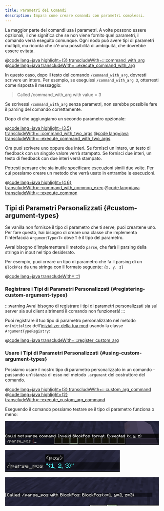 ```yaml
---
title: Parametri dei Comandi
description: Impara come creare comandi con parametri complessi.
---
```


La maggior parte dei comandi usa i parametri. A volte possono essere opzionali, il che significa che se non viene fornito quel parametri, il comando verrà eseguito comunque. Ogni nodo può avere tipi di parametri multipli, ma ricorda che c'è una possibilità di ambiguità, che dovrebbe essere evitata.

@[code lang=java highlight={3} transcludeWith=:::command_with_arg](@/reference/1.21/src/main/java/com/example/docs/command/FabricDocsReferenceCommands.java)
@[code lang=java transcludeWith=:::execute_command_with_arg](@/reference/1.21/src/main/java/com/example/docs/command/FabricDocsReferenceCommands.java)

In questo caso, dopo il testo del comando `/command_with_arg`, dovresti scrivere un intero. Per esempio, se eseguissi `/command_with_arg 3`, otterresti come risposta il messaggio:

> Called /command_with_arg with value = 3

Se scrivessi `/command_with_arg` senza parametri, non sarebbe possibile fare il parsing del comando correttamente.

Dopo di che aggiungiamo un secondo parametro opzionale:

@[code lang=java highlight={3,5} transcludeWith=:::command_with_two_args](@/reference/1.21/src/main/java/com/example/docs/command/FabricDocsReferenceCommands.java)
@[code lang=java transcludeWith=:::execute_command_with_two_args](@/reference/1.21/src/main/java/com/example/docs/command/FabricDocsReferenceCommands.java)

Ora puoi scrivere uno oppure due interi. Se fornisci un intero, un testo di feedback con un singolo valore verrà stampato. Se fornisci due interi, un testo di feedback con due interi verrà stampato.

Potresti pensare che sia inutile specificare esecuzioni simili due volte. Per cui possiamo creare un metodo che verrà usato in entrambe le esecuzioni.

@[code lang=java highlight={4,6} transcludeWith=:::command_with_common_exec](@/reference/1.21/src/main/java/com/example/docs/command/FabricDocsReferenceCommands.java)
@[code lang=java transcludeWith=:::execute_common](@/reference/1.21/src/main/java/com/example/docs/command/FabricDocsReferenceCommands.java)

## Tipi di Parametri Personalizzati {#custom-argument-types}

Se vanilla non fornisce il tipo di parametro che ti serve, puoi creartene uno. Per fare questo, hai bisogno di creare una classe che implementa l'interfaccia `ArgumentType<T>` dove `T` è il tipo del parametro.

Avrai bisogno d'implementare il metodo `parse`, che farà il parsing della stringa in input nel tipo desiderato.

Per esempio, puoi creare un tipo di parametro che fa il parsing di un `BlockPos` da una stringa con il formato seguente: `{x, y, z}`

@[code lang=java transcludeWith=:::1](@/reference/1.21/src/main/java/com/example/docs/command/BlockPosArgumentType.java)

### Registrare i Tipi di Parametri Personalizzati {#registering-custom-argument-types}

:::warning
Avrai bisogno di registrare i tipi di parametri personalizzati sia sul server sia sul client altrimenti il comando non funzionerà!
:::

Puoi registrare il tuo tipo di parametro personalizzato nel metodo `onInitialize` dell'[inizializer della tua mod](./getting-started/project-structure#entrypoints) usando la classe `ArgumentTypeRegistry`:

@[code lang=java transcludeWith=:::register_custom_arg](@/reference/1.21/src/main/java/com/example/docs/command/FabricDocsReferenceCommands.java)

### Usare i Tipi di Parametri Personalizzati {#using-custom-argument-types}

Possiamo usare il nostro tipo di parametro personalizzato in un comando - passando un'istanza di esso nel metodo `.argument` del costruttore del comando.

@[code lang=java highlight={3} transcludeWith=:::custom_arg_command](@/reference/1.21/src/main/java/com/example/docs/command/FabricDocsReferenceCommands.java)
@[code lang=java highlight={2} transcludeWith=:::execute_custom_arg_command](@/reference/1.21/src/main/java/com/example/docs/command/FabricDocsReferenceCommands.java)

Eseguendo il comando possiamo testare se il tipo di parametro funziona o meno:

![Parametro non valido](/assets/develop/commands/custom-arguments_fail.png)

![Parametro valido](/assets/develop/commands/custom-arguments_valid.png)

![Risultato del Comando](/assets/develop/commands/custom-arguments_result.png)
